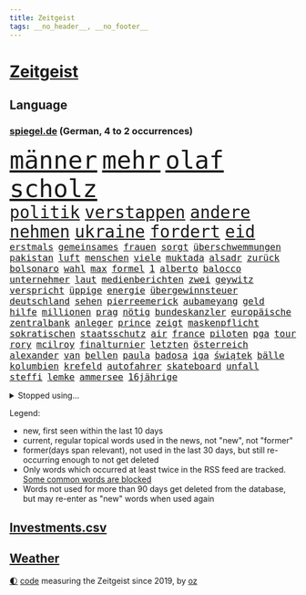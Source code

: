 ```yaml
---
title: Zeitgeist
tags: __no_header__, __no_footer__
---
```


# [Zeitgeist](https://oliz.io/zeitgeist/)

## Language

<h3><a href="https://www.spiegel.de" target="_blank">spiegel.de</a> (German, 4 to 2 occurrences)</h3>
<p style="font-family:monospace">
<span style="font-size:32pt"><a href="news_links.html#männer" class="current">männer</a></span>
<span style="font-size:32pt"><a href="news_links.html#mehr" class="current">mehr</a></span>
<span style="font-size:32pt"><a href="news_links.html#olaf" class="current">olaf</a></span>
<span style="font-size:32pt"><a href="news_links.html#scholz" class="current">scholz</a></span>
<br>
<span style="font-size:22pt"><a href="news_links.html#politik" class="current">politik</a></span>
<span style="font-size:22pt"><a href="news_links.html#verstappen" class="current">verstappen</a></span>
<span style="font-size:22pt"><a href="news_links.html#andere" class="current">andere</a></span>
<span style="font-size:22pt"><a href="news_links.html#nehmen" class="current">nehmen</a></span>
<span style="font-size:22pt"><a href="news_links.html#ukraine" class="current">ukraine</a></span>
<span style="font-size:22pt"><a href="news_links.html#fordert" class="current">fordert</a></span>
<span style="font-size:22pt"><a href="news_links.html#eid" class="current">eid</a></span>
<br>
<span style="font-size:12pt"><a href="news_links.html#erstmals" class="current">erstmals</a></span>
<span style="font-size:12pt"><a href="news_links.html#gemeinsames" class="current">gemeinsames</a></span>
<span style="font-size:12pt"><a href="news_links.html#frauen" class="current">frauen</a></span>
<span style="font-size:12pt"><a href="news_links.html#sorgt" class="current">sorgt</a></span>
<span style="font-size:12pt"><a href="news_links.html#überschwemmungen" class="current">überschwemmungen</a></span>
<span style="font-size:12pt"><a href="news_links.html#pakistan" class="current">pakistan</a></span>
<span style="font-size:12pt"><a href="news_links.html#luft" class="current">luft</a></span>
<span style="font-size:12pt"><a href="news_links.html#menschen" class="current">menschen</a></span>
<span style="font-size:12pt"><a href="news_links.html#viele" class="current">viele</a></span>
<span style="font-size:12pt"><a href="news_links.html#muktada" class="current">muktada</a></span>
<span style="font-size:12pt"><a href="news_links.html#alsadr" class="current">alsadr</a></span>
<span style="font-size:12pt"><a href="news_links.html#zurück" class="current">zurück</a></span>
<span style="font-size:12pt"><a href="news_links.html#bolsonaro" class="current">bolsonaro</a></span>
<span style="font-size:12pt"><a href="news_links.html#wahl" class="current">wahl</a></span>
<span style="font-size:12pt"><a href="news_links.html#max" class="current">max</a></span>
<span style="font-size:12pt"><a href="news_links.html#formel" class="current">formel</a></span>
<span style="font-size:12pt"><a href="news_links.html#1" class="current">1</a></span>
<span style="font-size:12pt"><a href="news_links.html#alberto" class="new">alberto</a></span>
<span style="font-size:12pt"><a href="news_links.html#balocco" class="new">balocco</a></span>
<span style="font-size:12pt"><a href="news_links.html#unternehmer" class="current">unternehmer</a></span>
<span style="font-size:12pt"><a href="news_links.html#laut" class="current">laut</a></span>
<span style="font-size:12pt"><a href="news_links.html#medienberichten" class="current">medienberichten</a></span>
<span style="font-size:12pt"><a href="news_links.html#zwei" class="current">zwei</a></span>
<span style="font-size:12pt"><a href="news_links.html#geywitz" class="new">geywitz</a></span>
<span style="font-size:12pt"><a href="news_links.html#verspricht" class="current">verspricht</a></span>
<span style="font-size:12pt"><a href="news_links.html#üppige" class="current">üppige</a></span>
<span style="font-size:12pt"><a href="news_links.html#energie" class="current">energie</a></span>
<span style="font-size:12pt"><a href="news_links.html#übergewinnsteuer" class="current">übergewinnsteuer</a></span>
<span style="font-size:12pt"><a href="news_links.html#deutschland" class="current">deutschland</a></span>
<span style="font-size:12pt"><a href="news_links.html#sehen" class="current">sehen</a></span>
<span style="font-size:12pt"><a href="news_links.html#pierreemerick" class="current">pierreemerick</a></span>
<span style="font-size:12pt"><a href="news_links.html#aubameyang" class="current">aubameyang</a></span>
<span style="font-size:12pt"><a href="news_links.html#geld" class="current">geld</a></span>
<span style="font-size:12pt"><a href="news_links.html#hilfe" class="current">hilfe</a></span>
<span style="font-size:12pt"><a href="news_links.html#millionen" class="current">millionen</a></span>
<span style="font-size:12pt"><a href="news_links.html#prag" class="current">prag</a></span>
<span style="font-size:12pt"><a href="news_links.html#nötig" class="current">nötig</a></span>
<span style="font-size:12pt"><a href="news_links.html#bundeskanzler" class="current">bundeskanzler</a></span>
<span style="font-size:12pt"><a href="news_links.html#europäische" class="current">europäische</a></span>
<span style="font-size:12pt"><a href="news_links.html#zentralbank" class="current">zentralbank</a></span>
<span style="font-size:12pt"><a href="news_links.html#anleger" class="current">anleger</a></span>
<span style="font-size:12pt"><a href="news_links.html#prince" class="current">prince</a></span>
<span style="font-size:12pt"><a href="news_links.html#zeigt" class="current">zeigt</a></span>
<span style="font-size:12pt"><a href="news_links.html#maskenpflicht" class="current">maskenpflicht</a></span>
<span style="font-size:12pt"><a href="news_links.html#sokratischen" class="new">sokratischen</a></span>
<span style="font-size:12pt"><a href="news_links.html#staatsschutz" class="current">staatsschutz</a></span>
<span style="font-size:12pt"><a href="news_links.html#air" class="current">air</a></span>
<span style="font-size:12pt"><a href="news_links.html#france" class="current">france</a></span>
<span style="font-size:12pt"><a href="news_links.html#piloten" class="current">piloten</a></span>
<span style="font-size:12pt"><a href="news_links.html#pga" class="current">pga</a></span>
<span style="font-size:12pt"><a href="news_links.html#tour" class="current">tour</a></span>
<span style="font-size:12pt"><a href="news_links.html#rory" class="new">rory</a></span>
<span style="font-size:12pt"><a href="news_links.html#mcilroy" class="new">mcilroy</a></span>
<span style="font-size:12pt"><a href="news_links.html#finalturnier" class="new">finalturnier</a></span>
<span style="font-size:12pt"><a href="news_links.html#letzten" class="current">letzten</a></span>
<span style="font-size:12pt"><a href="news_links.html#österreich" class="current">österreich</a></span>
<span style="font-size:12pt"><a href="news_links.html#alexander" class="current">alexander</a></span>
<span style="font-size:12pt"><a href="news_links.html#van" class="current">van</a></span>
<span style="font-size:12pt"><a href="news_links.html#bellen" class="new">bellen</a></span>
<span style="font-size:12pt"><a href="news_links.html#paula" class="current">paula</a></span>
<span style="font-size:12pt"><a href="news_links.html#badosa" class="new">badosa</a></span>
<span style="font-size:12pt"><a href="news_links.html#iga" class="current">iga</a></span>
<span style="font-size:12pt"><a href="news_links.html#świątek" class="current">świątek</a></span>
<span style="font-size:12pt"><a href="news_links.html#bälle" class="new">bälle</a></span>
<span style="font-size:12pt"><a href="news_links.html#kolumbien" class="current">kolumbien</a></span>
<span style="font-size:12pt"><a href="news_links.html#krefeld" class="new">krefeld</a></span>
<span style="font-size:12pt"><a href="news_links.html#autofahrer" class="current">autofahrer</a></span>
<span style="font-size:12pt"><a href="news_links.html#skateboard" class="new">skateboard</a></span>
<span style="font-size:12pt"><a href="news_links.html#unfall" class="current">unfall</a></span>
<span style="font-size:12pt"><a href="news_links.html#steffi" class="current">steffi</a></span>
<span style="font-size:12pt"><a href="news_links.html#lemke" class="current">lemke</a></span>
<span style="font-size:12pt"><a href="news_links.html#ammersee" class="new">ammersee</a></span>
<span style="font-size:12pt"><a href="news_links.html#16jährige" class="new">16jährige</a></span>
</p>
<details>
<summary>Stopped using...</summary>
<p class="former" style="font-size:12pt">
kraft(676) daniel(675) dänemark(675) internationaler(675) terroristen(675) usaußenminister(675) vollständig(675) diskriminierung(674) erstaunlich(674) ifoinstitut(674) innenminister(674) krankenhäuser(674) software(674) verschoben(674) zuschauer(674) angeklagte(673) beobachten(673) bundesrepublik(673) geliefert(673) verpflichtet(673) falls(672) gewaltige(672) jury(672) jüngsten(672) seitdem(672) taten(672) verweigern(672) überwinden(672) badenwürttembergs(671) dauerhaft(671) ertragen(671) hieß(671) politischen(671) rasant(671) wales(671) widerspricht(671) zuversicht(671) ausbruch(670) beachten(670) doku(670) eng(670) gast(670) hollywood(670) kliniken(670) netzwerken(670) paul(670) position(670) räumen(670) schlimmsten(670) smith(670) überschattet(670) 42(669) 50000(669) amerika(669) aufsehen(669) ausprobiert(669) auswahl(669) außen(669) bemüht(669) elektroauto(669) fenster(669) norbert(669) strengere(669) verpassen(669) 29(668) ankündigung(668) begründung(668) dachte(668) demonstrieren(668) einstigen(668) leon(668) orbán(668) szenen(668) verfolgen(668) viktor(668) widerspruch(668) anbieten(667) bedenken(667) bundesamt(667) esken(667) gekündigt(667) höchststand(667) leiten(667) minderheit(667) saskia(667) spätestens(667) welchem(667) arzt(666) fünfte(666) historische(666) portugal(666) punkten(666) thüringen(666) unterzeichnet(666) usschauspielerin(666) weitergegeben(666) berg(665) coach(665) kapitol(665) konservativen(665) litauen(665) regt(665) rand(664) rekord(664) trennt(664) verbindung(664) verdienen(664) beschert(663) chancen(663) digitaler(663) enthüllt(663) erbe(663) flüchtlingen(663) inszeniert(663) radikale(663) reagierten(663) stammt(663) verwirrung(663) hölle(662) lehnen(662) oberste(662) oppositionelle(662) via(662) vorübergehend(662) aufgetreten(661) beiträge(661) geflogen(661) meinungsfreiheit(661) netzwerk(661) siegen(661) verspielt(661) zwischenzeitlich(661) erfunden(660) rollen(660) 2011(659) arabische(659) stelle(659) gaben(658) glücklich(658) hürden(658) i(658) menschenleben(658) amerikanischen(657) antisemitismus(657) behandeln(657) bekamen(657) gesehen(657) jong(657) offiziellen(657) pflegekräfte(657) porsche(657) restaurants(657) un(657) verfehlt(657) vorsprung(657) wies(657) zinsen(657) berühmten(656) dicht(656) verstärkt(656) erschienen(655) stieß(655) verbessert(655) 4(654) empfängt(654) geprägt(654) mehrerer(654) migration(654) betrifft(653) distanz(653) mitglieder(652) iphone(651) kommende(651) motor(651) rollt(651) alexandra(650) konkrete(650) marco(650) herz(649) le(648) unzufrieden(648) zukünftig(647) angehörige(646) pushbacks(646) sydney(646) katja(645) offenbart(645) rentner(645) whatsapp(645) behalten(644) einig(644) leider(643) schlugen(643) laufenden(642) retter(642) sergio(641) jeff(640) praxis(639) präsidentenwahl(639) wendet(639) tisch(637) hinterlässt(633) intelligenz(633) künstliche(633) trauern(633) dutzend(632) enthüllungen(631) grünenchefin(631) schwung(630) patzt(628) palmer(626) normalerweise(625) gesundheitliche(623) grüner(623) premiers(622) atomabkommen(620) anderswo(617) coronaimpfungen(617) drohne(615) blinken(612) brachten(605) ausgemacht(601) ärmelkanal(601) coronaimpfung(598) mallorca(575) spritze(573) technische(569) 18jähriger(546) gemüse(546) promille(516) hochschulen(514) drohschreiben(510) herausragende(485) finanziert(472) dynamo(460) bka(457) besonderes(449) 800(447) 38(443) erholen(442) gefilmt(438) impfgegner(436) akzeptieren(432) kontinent(431) benzinpreise(427) aktionäre(426) finger(425) erlebnisse(424) fotografen(420) emirate(403) veröffentlichung(400) britney(398) erhebung(398) spears(398) spiegelpodcast(396) kilogramm(395) australischen(394) gestalten(394) axel(393) verunsichert(393) sätze(390) auszeit(389) zwischendurch(389) wandte(386) emiraten(385) ermordung(382) fühlte(379) rohstoff(378) vertretung(375) dominieren(374) amoklauf(367) änderung(366) nicole(364) immobilienmarkt(363) befürwortet(362) staatskonzern(362) siebzigerjahren(361) kameras(360) sechste(360) norwegischen(359) bedrohen(356) erkrankte(355) iphones(355) ankommen(352) fatalen(352) verbrannt(351) übertragen(351) dax(348) schürt(347) häfen(343) gewidmet(341) mike(341) bedürftige(340) gewohnt(340) rolling(339) immobilien(338) gefiel(336) preiserhöhungen(336) verbündeten(335) vertritt(335) diebe(334) milch(334) grenzzaun(333) meldeten(333) überraschende(333) zuwachs(332) gesetzesänderung(327) gewandt(325) staatspräsident(324) fünftel(320) saarbrücken(319) exklusiven(318) geheim(317) großbank(316) fracht(314) betreten(311) konflikts(311) genügt(310) abschreckung(309) mutmaßliches(307) abkommen(305) wesen(305) umstellung(303) alarmieren(300) eingedrungen(299) gedrängt(299) halbes(298) wilde(298) siebten(297) beider(296) importieren(292) spürbar(288) 74(287) renaissance(285) schuldenbremse(285) verläuft(285) menschlichkeit(282) dritter(281) mutterkonzern(281) credit(280) schlimme(280) suisse(280) vorwand(279) oberlandesgericht(278) überlastung(278) coronapatienten(277) bas(276) boykott(276) bärbel(276) case(274) porträtiert(274) wilden(274) hinrichtungen(271) kritikern(269) arbeitskampf(268) vatikan(262) betriebsrat(260) hohes(260) otto(260) aggression(259) tradition(259) wirtschaftlich(259) geringer(258) schienen(257) oskar(253) wmteilnahme(253) motive(251) organisatoren(247) behält(246) nordirak(245) omikron(243) omikronvariante(242) schloss(242) papa(239) rasch(238) behauptungen(236) chris(236) eukommissionschefin(236) senden(235) erzwingen(232) oscars(232) einzig(231) ezb(231) greuther(231) bundesinnenministerin(230) aufgestellt(229) buchenwald(229) juan(227) menschenrechtler(224) patzer(224) adolf(223) getäuscht(223) gefechte(221) weltbekannt(220) auktionshaus(219) sozialleistungen(219) beschleunigen(218) stabilität(218) ausgebreitet(217) unterstützte(216) dom(215) verkünden(214) erleiden(213) anträge(212) waffenstillstand(212) stefanie(211) mitgliedstaaten(210) zählte(210) brot(208) sky(207) wettkampf(204) beyoncé(203) kasachstan(202) streiken(202) muslimische(200) enttäuschend(198) geschenk(198) schnelltest(197) wiederum(196) sánchez(193) bürgerkrieg(190) klingen(190) barbara(187) vereinigte(186) wüten(186) solo(184) erschöpfung(183) verkraften(183) dramatischer(182) horror(181) neubauten(181) symptomen(180) architektin(179) küsten(179) great(178) verarbeitet(178) ansehen(177) drahtzieher(176) it(176) gewölbe(175) befristete(174) schlacht(174) asylsuchende(172) dissidenten(172) geplanter(172) fieber(171) lasten(171) problems(171) lehnte(169) marokko(169) fantastisch(167) radprofi(167) aufhebung(166) usamerikanerin(166) ausgeweitet(165) erwischte(165) arbeitslos(163) prophezeit(163) umzusetzen(163) champsélysées(162) krause(162) pannen(162) schildern(162) sportart(161) kirchen(160) 170(159) anzug(159) erfolgreicher(159) finaleinzug(159) seltsamen(159) angel(157) auslöst(156) bibi(156) fußballspiel(156) jahreszeit(155) anliegen(153) olena(153) bundesligaspiel(152) coronainfizierte(152) rekordtief(152) bestände(151) empfang(151) evakuierung(150) hochschule(150) sondervermögen(150) katastrophalen(149) panzern(149) zunehmen(148) blutigen(147) mangelhaft(147) darstellungen(146) eingetroffen(146) group(146) speicher(145) ampeln(144) drosseln(144) hackergruppe(144) typ(144) auflösung(143) ruanda(143) wappnen(143) rechneten(142) saisonende(142) selenska(142) arbeitsbedingungen(141) geleitet(141) invasoren(141) monarchie(141) zugegeben(141) 32jährige(140) jäger(140) weltmeisters(139) bundesgebiet(137) sowieso(137) hungern(136) abgewehrt(135) pogačar(134) tadej(134) agentur(133) mitgliedschaft(133) regisseurs(133) verwüstungen(133) schweres(132) umsätze(132) angestellte(131) spart(131) villen(131) halbiert(130) interner(130) untergebracht(130) angriffskrieges(129) gewerkschaften(129) indem(129) ostafrika(129) wände(129) liveübertragung(128) mehrfachraketenwerfer(128) nähten(128) abscheulich(126) geist(126) überträgt(126) formel1rennen(125) fox(125) nationalelf(125) downsyndrom(124) humor(124) stocken(124) unionsfraktionschef(124) verweis(124) diesjährigen(123) parade(123) vorangetrieben(123) völkermord(123) abgrund(122) arbeitslosigkeit(122) auslösen(122) ruhm(122) elend(121) gerichtssaal(121) spannung(121) markiert(120) fair(119) khashoggi(119) leichenfund(119) mcdonald's(119) weichen(119) zulegen(119) ordentlich(118) antisemitische(117) bühnen(117) hungerkrise(116) nachfolgerin(116) eckpunkte(115) heike(115) hungerkatastrophe(115) konkret(115) labor(115) medizinisch(115) vorgeschichte(115) enges(113) élyséepalast(113) kotropfen(112) tvsender(112) weiblichen(112) locken(111) mitfinanziert(111) neuwahlen(111) wurst(111) pipelines(110) privathaushalte(109) vermisster(109) interessant(108) jack(108) rajapaksa(108) täglichen(107) punks(106) furcht(105) schindler(105) unbekannt(105) dc(104) enttäuschenden(104) heimwm(104) queeren(104) vergessenheit(104) färöerinseln(103) kriegsschiff(103) publik(103) gepard(102) schwedischen(102) steigerung(102) panzerlieferungen(101) stichwahl(101) verstehe(101) depp(100) johnny(100) amber(99) dünn(99) heard(99) pkk(99) stahlwerk(99) tummeln(99) üblichen(99) herbe(98) liberale(98) mitteilen(98) yellen(98) angola(97) existenz(97) kopenhagen(97) note(97) statistischem(97) beschädigte(96) obdachlose(96) saudischen(96) überwachungssoftware(96) bundeskanzlers(95) regierungskrise(95) trennten(95) gekürzt(94) spdbundestagsfraktion(94) kleinflugzeug(93) kleinflugzeugs(93) panzerhaubitze(93) parteichefin(93) ringtausch(93) delfine(92) frontex(92) ko(92) mobile(92) zehnte(92) ägäis(92) bezahlbar(91) milliardengewinn(91) nationalversammlung(91) caster(90) fabrice(90) krebsdiagnose(90) leggeri(90) täuschungsmanöver(90) unsicheren(90) drückt(89) ehrt(89) erlittenen(89) gefressen(89) gelegentlich(89) kürzt(89) stagniert(89) verschlimmern(89) alarmstufe(88) bedrohlich(88) erdogan(88) hinterzogen(88) psychischer(88) titelrennen(88) ungarische(88) werten(88) dinner(87) intellektueller(87) judd(87) schlachthof(87) verhaftungen(87) balotelli(86) empfohlen(86) großfamilie(86) hubschraubern(86) vinken(86) auszugleichen(85) rammstein(85) rollfeld(85) tony(85) verdrängt(85) 73jährige(84) mobbing(84) panzerhaubitzen(84) rekordhitze(84) riskanter(84) weltverband(84) atlas(83) fortführung(83) militäroffensive(83) rechtsextremistin(83) startups(83) sylt(83) zurücktreten(83) einsatzes(82) irreguläre(82) irritationen(82) rügen(82) unbesetzt(81) vermarktet(81) weltuntergang(81) folterte(80) marozsán(80) dänischen(79) einsatzkräften(79) guckt(79) irrweg(79) panzerringtausch(79) plätze(79) stramm(79) vergewaltiger(79) ausgezahlt(78) dauerhaften(78) lake(78) mead(78) subvention(78) zehnkampf(78) ausgebaut(77) brandenburgischen(77) verbrenner(77) zeitfahren(77) frustriert(76) vermelden(76) ereignete(75) geschwister(75) jene(75) spurlos(75) stehle(75) vertane(75) löschflugzeuge(74) plagiatsvorwürfe(74) spannender(74) tiefsten(74) zeichnen(74) angeschlagenen(73) asean(73) budget(73) dow(73) güterzug(73) mischwälder(73) nordirlandprotokoll(73) sanktionieren(73) selbstversuch(73) verschleiert(73) versinkt(73) wertvollste(73) effizienter(72) entwickler(72) heimspiel(72) titelverteidiger(72) verleumdungsprozess(72) alleingang(71) hui(71) zeitungen(71) afrikanische(70) gespart(70) klimapläne(70) multimillionär(70) schwangerschaftsabbruch(70) snapchat(70) ulrich(70) unobericht(70) 195(69) angemessenes(69) einhalten(69) einrichtungsbezogene(69) erlaubnis(69) markigen(69) ringtausches(69) tierschutz(69) tierschützer(69) toben(69) vermieden(69) vorrunde(69) aufgebaut(68) claßen(68) fernverkehr(68) flugverkehr(68) provider(68) verhandlung(68) einreichen(67) ernannt(67) junta(67) kaffee(67) ohnmächtig(67) empfängnisverhütung(66) erlebten(66) gesundheitsbehörde(66) missgeschick(66) stürmten(66) unterschreiben(66) überstandener(66) angespannten(65) coronafrei(65) gewütet(65) koalitionsverhandlungen(65) malaika(65) mihambo(65) produkten(65) saisonbeginn(65) unverschämt(65) einschlafen(64) ernie(64) exmann(64) selbstbewusste(64) sesamstraße(64) sozialpolitik(64) cartoonisten(63) gefrierpunkt(63) nordirlandstreit(63) qualifizierte(63) verkörperte(63) 75jähriger(62) durcheinander(62) geschwistern(62) gewirbelt(62) gleicht(62) herzrasen(62) josé(62) lng(62) nerv(62) pakt(62) pompeji(62) prix(62) schergen(62) sensiblen(62) straßenblockaden(62) 418(61) abgesägt(61) angestrebten(61) apokalypse(61) däne(61) formel1karriere(61) friedliche(61) kasparow(61) pflegerin(61) regierungsamt(61) spritpreis(61) galten(60) gedeckelt(60) aufzeichnung(59) ermittlungsgruppe(59) jährliche(59) neuwahl(59) schmetterlinge(59) umgestellt(59) vogue(59) vorgeführt(59) abgerechnet(58) belogen(58) besiegelt(58) entthronte(58) erforderlichen(58) erstellt(58) gegenzug(58) ingenieur(58) jimmy(58) zdfinterview(58) as(57) bobbycar(57) georgia(57) hilfsgelder(57) trudelt(57) youtube(57) konzentrationslager(56) wechselwilligen(56) angepasst(55) fotografierten(55) mourinho(55) senator(55) shakira(55) staatskassen(55) trisomie(55) idol(54) kehle(54) oberstaatsanwalt(54) wissenschaftlerinnen(54) bass(53) blätter(53) ki(53) misshandelt(53) oberösterreich(53) schwersten(53) unwahrscheinlicher(53) vertrat(53) windeln(53) wohneigentum(53) fußballbundesligisten(52) kennzeichnung(52) popp(52) positivity(52) präsidentschaftskandidatur(52) regenbogenflagge(52) saßen(52) seemanöver(52) sturmgewehre(52) terrororganisation(52) tourauftakt(52) ballermann(51) herein(51) konkurrieren(51) massenproteste(51) newsletter(51) syriens(51) mobilisieren(50) verträgt(50) zeitverschwendung(50) kristen(49) remmo(49) zweijährigen(49) überlegenheit(49) ashley(48) betriebskosten(48) fastfoodkette(48) feuert(48) hollywoodschauspieler(48) leoparden(48) lyon(48) unerwarteten(48) disziplin(47) erfinder(47) erwerb(47) janosch(47) rassismusvorwürfe(47) verlängerte(47) warnstreik(47) zeitgeist(47) aert(46) blass(46) blues(46) entfernte(46) großartige(46) hamm(46) performance(46) wout(46) amazonasgebiet(45) baku(45) comic(45) heim(45) korrigiert(45) phillips(45) profiteure(45) redakteur(45) sbahn(45) taugte(45) verbrennt(45) versorgungskrise(45) 450(44) gegenwehr(44) kronprinzen(44) kurzerhand(44) leichtathletikwm(44) regenbogenfahne(44) reinhold(44) usuntersuchungsausschuss(44) abschwung(43) fühle(43) geplantem(43) infizierten(43) kälter(43) smarte(43) 1974(42) braun(42) dfbauswahl(42) güter(42) judensau(42) sackgasse(42) stadtkirche(42) tierquälerei(42) wittenberger(42) bewusstsein(41) feldern(41) gomez(41) gottschalk(41) nervöse(41) pence(41) rockbands(41) schottergärten(41) selena(41) eautos(40) finanzministerin(40) mieterbund(40) patsche(40) sinnvoller(40) spdchefin(40) treu(40) angespannte(39) beurlaubt(39) golfregion(39) körperliche(39) lamda(39) statistische(39) vize(39) waldbrandlage(39) zuschreibt(39) beute(38) katholiken(38) kfw(38) synodalen(38) voguecover(38) weltstar(38) abwarten(37) ballermannsong(37) bäder(37) eingeweiht(37) gassparen(37) ushauptstadt(37) verbraucherinnen(37) wassertemperatur(37) wuchs(37) artillerie(36) drosselt(36) erbeutet(36) forever(36) gassigehen(36) gen(36) ig(36) oper(36) secret(36) synthetischen(36) todesurteile(36) urlaubsinsel(36) berüchtigte(35) nennen(35) regelungen(35) rücksitz(35) seitenwinde(35) vorläufige(35) 42jährigen(34) ammoniak(34) aufwendige(34) game(34) gasversorgers(34) koste(34) untätigkeit(34) unzufriedenheit(34) exklave(33) fünfmal(33) harun(33) lauwarm(33) sehnen(33) veröffentlichten(33) zoff(33) gebärmutter(32) kaufte(32) 360(31) albtraum(31) herbstwelle(31) posieren(31) rückschläge(31) umstrittenem(31) armand(30) aufenthaltsort(30) beharrt(30) elmo(30) geplagt(30) grausamkeit(30) jubeln(30) natopartnern(30) parlamentsauflösung(30) ronaldos(30) schnellt(30) unsinn(30) elvis(29) künstlerisches(29) melilla(29) quote(29) rechtsruck(29) streikt(29) usamerikanischer(29) verleihung(29) wintersport(29) zurückkehrt(29) columbiabad(28) gartenkolumne(28) kiloweise(28) leichtathleten(28) retuschierte(28) waffenrecht(28) zajac(28) zoohandlung(28) benzinpreis(27) fassungslos(27) fußballbund(27) gescheiterten(27) kaplan(27) mclaughlin(27) verschlechterung(27) dazn(26) frankreichrundfahrt(26) lesbos(26) luftabwehrsysteme(26) demokratieaktivisten(25) diess(25) emobilität(25) gastronomen(25) klärung(25) landwirtschaft(25) partien(25) unikliniken(25) verpflichten(25) 850(24) duplantis(24) genähert(24) kajakfahren(24) na(24) sanitär(24) stroms(24) traumatischen(24) beendigung(23) befüllen(23) beharren(23) branchenverband(23) efuels(23) nahrungsmittelpreise(23) pedro(23) rausch(23) satirikerduo(23) topfahrer(23) wache(23) alicia(22) besuche(22) etappen(22) führe(22) gefährt(22) landeswährung(22) niederschläge(22) vordergrund(22) vwchef(22) alpengletscher(21) gruß(21) hektischen(21) jüdischer(21) ricky(21) umweltauflagen(21) 103(20) bond(20) csd(20) gesa(20) heizungen(20) schönheitsideale(20) spiegeltvreporter(20) vertraglich(20) wallace(20) abgefangen(19) ansätze(19) drehkreuzen(19) kulturbetrieb(19) netzhaut(19) ägyptischen(19) bruttoinlandsprodukts(18) gasversorger(18) heizöl(18) landratsamt(18) parteifreund(18) vergebung(18) weitsprungweltmeisterin(18) 6000(17) eingerichtet(17) kürzungen(17) mails(17) maßstäbe(17) menschenrechtsorganisationen(17) patel(17) pflanzenarten(17) priti(17) schämen(17) unverhofften(17) echter(16) gesundheitskommissarin(16) gujarat(16) kyriakides(16) legalisiert(16) magull(16) teufel(16) vesuv(16) vulkans(16) zeigefinger(16) angehoben(15) antisemit(15) bell(15) czaja(15) dirigent(15) gesamtwertung(15) gesundheitssystem(15) gewisse(15) pfosten(15) reisechaos(15) taxi(15) vingegaard(15) 1998(14) a44(14) atmen(14) auslandspodcast(14) geräumt(14) waffenhersteller(14) überdimensioniert(14) bergetappe(13) couture(13) gedenkstätte(13) haute(13) hörer(13) luftgewehr(13) rindern(13) sommerfest(13) staatseinstieg(13) vertrauter(13) wille(13) yosemitenationalpark(13) coronaeinschränkungen(12) elfte(12) gotabaya(12) militärregierung(12) seltsam(12) spdsommerfest(12) zehnstellige(12) überfrachtet(12) ausbleiben(11) coronaschutzmaßnahmen(11) eingefangen(11) gelieferten(11) knalleffekt(11) subventionen(11) verweigerte(11)
</p>
</details>
<p>Legend:
<ul>
<li><span class="new">new</span>, first seen within the last 10 days</li>
<li><span class="current">current</span>, regular topical words used in the news, not "new", not "former"</li>
<li><span class="former">former(days span relevant)</span>, not used in the last 30 days, but still re-occurring enough to not get deleted</li>
<li>Only words which occurred at least twice in the RSS feed are tracked. <a href="language/filters.py">Some common words are blocked</a></li>
<li>Words not used for more than 90 days get deleted from the database, but may re-enter as "new" words when used again</li>
</ul>
</p>

## [Investments](investments.html)[.csv](investments.csv)

## [Weather](weather.html)

<footer>
<a href="javascript:toggleTheme()" class="nav">🌓</a>
<a href="https://github.com/ooz/zeitgeist">code</a> measuring the Zeitgeist since 2019, by <a href="https://oliz.io">oz</a>
</footer>
